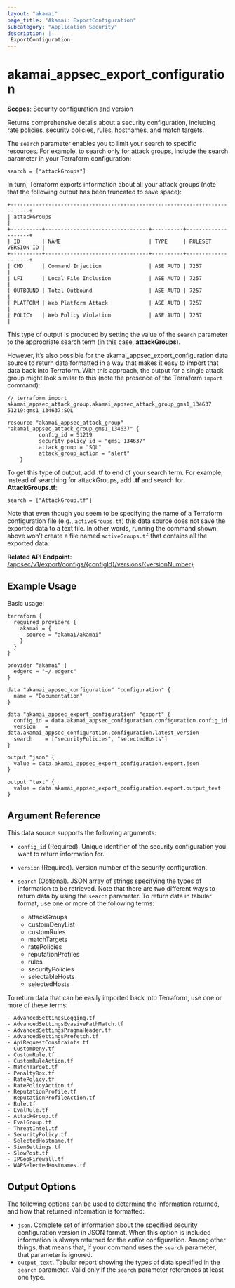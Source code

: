 ```yaml
---
layout: "akamai"
page_title: "Akamai: ExportConfiguration"
subcategory: "Application Security"
description: |-
 ExportConfiguration
---
```



# akamai_appsec_export_configuration

**Scopes**: Security configuration and version

Returns comprehensive details about a security configuration, including rate policies, security policies, rules, hostnames, and match targets.

The `search` parameter enables you to limit your search to specific resources. For example, to search only for attack groups, include the search parameter in your Terraform configuration:

```
search = ["attackGroups"]
```

In turn, Terraform exports information about all your attack groups (note that the following output has been truncated to save space):

```
+----------------------------------------------------------------------------+
| attackGroups                                                               |
+----------+---------------------------------+----------+--------------------+
| ID       | NAME                            | TYPE     | RULESET VERSION ID |
+----------+---------------------------------+----------+--------------------+
| CMD      | Command Injection               | ASE AUTO | 7257               |
| LFI      | Local File Inclusion            | ASE AUTO | 7257               |
| OUTBOUND | Total Outbound                  | ASE AUTO | 7257               |
| PLATFORM | Web Platform Attack             | ASE AUTO | 7257               |
| POLICY   | Web Policy Violation            | ASE AUTO | 7257               |
```

This type of output is produced by setting the value of the `search` parameter to the appropriate search term (in this case, **attackGroups**).

However, it’s also possible for the akamai_appsec_export_configuration data source to return data formatted in a way that makes it easy to import that data back into Terraform. With this approach, the output for a single attack group might look similar to this (note the presence of the Terraform `import` command):

```
// terraform import akamai_appsec_attack_group.akamai_appsec_attack_group_gms1_134637 51219:gms1_134637:SQL

resource "akamai_appsec_attack_group" "akamai_appsec_attack_group_gms1_134637" {
          config_id = 51219
          security_policy_id = "gms1_134637"
          attack_group = "SQL"
          attack_group_action = "alert"
    }
```

To get this type of output, add **.tf** to end of your search term. For example, instead of searching for attackGroups, add **.tf** and search for **AttackGroups.tf**:

```
search = ["AttackGroup.tf"]
```

Note that even though you seem to be specifying the name of a Terraform configuration file (e.g., `activeGroups.tf`) this data source does not save the exported data to a text file. In other words, running the command shown above won’t create a file named `activeGroups.tf` that contains all the exported data.


**Related API Endpoint**: [/appsec/v1/export/configs/{configId}/versions/{versionNumber}](https://techdocs.akamai.com/application-security/reference/get-export-config-version)

## Example Usage

Basic usage:

```
terraform {
  required_providers {
    akamai = {
      source = "akamai/akamai"
    }
  }
}

provider "akamai" {
  edgerc = "~/.edgerc"
}

data "akamai_appsec_configuration" "configuration" {
  name = "Documentation"
}

data "akamai_appsec_export_configuration" "export" {
  config_id = data.akamai_appsec_configuration.configuration.config_id
  version   = data.akamai_appsec_configuration.configuration.latest_version
  search    = ["securityPolicies", "selectedHosts"]
}

output "json" {
  value = data.akamai_appsec_export_configuration.export.json
}

output "text" {
  value = data.akamai_appsec_export_configuration.export.output_text
}
```

## Argument Reference

This data source supports the following arguments:

- `config_id` (Required). Unique identifier of the security configuration you want to return information for.
- `version` (Required). Version number of the security configuration.
- `search` (Optional). JSON array of strings specifying the types of information to be retrieved. Note that there are two different ways to return data by using the `search` parameter. To return data in tabular format, use one or more of the following terms:

   - attackGroups
   - customDenyList
   - customRules
   - matchTargets
   - ratePolicies
   - reputationProfiles
   - rules
   - securityPolicies
   - selectableHosts
   - selectedHosts

To return data that can be easily imported back into Terraform, use one or more of these terms:

    - AdvancedSettingsLogging.tf
    - AdvancedSettingsEvasivePathMatch.tf
    - AdvancedSettingsPragmaHeader.tf
    - AdvancedSettingsPrefetch.tf
    - ApiRequestConstraints.tf
    - CustomDeny.tf
    - CustomRule.tf
    - CustomRuleAction.tf
    - MatchTarget.tf
    - PenaltyBox.tf
    - RatePolicy.tf
    - RatePolicyAction.tf
    - ReputationProfile.tf
    - ReputationProfileAction.tf
    - Rule.tf
    - EvalRule.tf
    - AttackGroup.tf
    - EvalGroup.tf
    - ThreatIntel.tf
    - SecurityPolicy.tf
    - SelectedHostname.tf
    - SiemSettings.tf
    - SlowPost.tf
    - IPGeoFirewall.tf
    - WAPSelectedHostnames.tf


## Output Options

The following options can be used to determine the information returned, and how that returned information is formatted:

- `json`. Complete set of information about the specified security configuration version in JSON format. When this option is included information is always returned for the _entire_ configuration. Among other things, that means that, if your command uses the `search` parameter, that parameter is ignored.
- `output_text`. Tabular report showing the types of data specified in the `search` parameter. Valid only if the `search` parameter references at least one type.